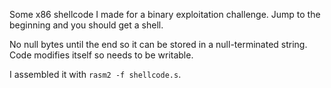 Some x86 shellcode I made for a binary exploitation challenge. Jump to the beginning and you should get a shell.

No null bytes until the end so it can be stored in a null-terminated string. Code modifies itself so needs to be writable.

I assembled it with `rasm2 -f shellcode.s`.
